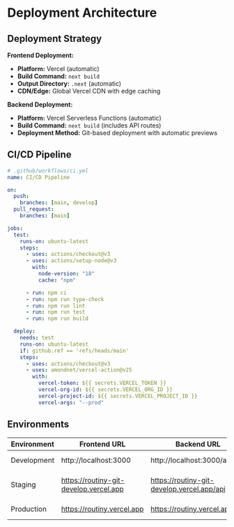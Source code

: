 # Deployment Architecture

## Deployment Strategy

**Frontend Deployment:**

- **Platform:** Vercel (automatic)
- **Build Command:** `next build`
- **Output Directory:** `.next` (automatic)
- **CDN/Edge:** Global Vercel CDN with edge caching

**Backend Deployment:**

- **Platform:** Vercel Serverless Functions (automatic)
- **Build Command:** `next build` (includes API routes)
- **Deployment Method:** Git-based deployment with automatic previews

## CI/CD Pipeline

```yaml
# .github/workflows/ci.yml
name: CI/CD Pipeline

on:
  push:
    branches: [main, develop]
  pull_request:
    branches: [main]

jobs:
  test:
    runs-on: ubuntu-latest
    steps:
      - uses: actions/checkout@v3
      - uses: actions/setup-node@v3
        with:
          node-version: "18"
          cache: "npm"

      - run: npm ci
      - run: npm run type-check
      - run: npm run lint
      - run: npm run test
      - run: npm run build

  deploy:
    needs: test
    runs-on: ubuntu-latest
    if: github.ref == 'refs/heads/main'
    steps:
      - uses: actions/checkout@v3
      - uses: amondnet/vercel-action@v25
        with:
          vercel-token: ${{ secrets.VERCEL_TOKEN }}
          vercel-org-id: ${{ secrets.VERCEL_ORG_ID }}
          vercel-project-id: ${{ secrets.VERCEL_PROJECT_ID }}
          vercel-args: "--prod"
```

## Environments

| Environment | Frontend URL                           | Backend URL                                | Purpose                |
| ----------- | -------------------------------------- | ------------------------------------------ | ---------------------- |
| Development | http://localhost:3000                  | http://localhost:3000/api                  | Local development      |
| Staging     | https://routiny-git-develop.vercel.app | https://routiny-git-develop.vercel.app/api | Pre-production testing |
| Production  | https://routiny.vercel.app             | https://routiny.vercel.app/api             | Live environment       |
